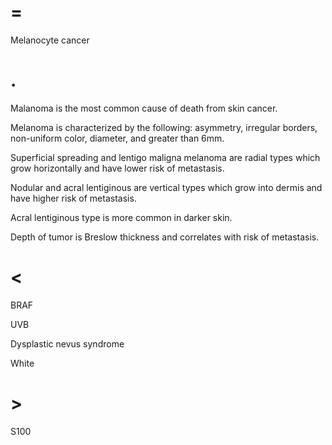 # =

Melanocyte cancer

# .

Malanoma is the most common cause of death from skin cancer.

Melanoma is characterized by the following: asymmetry, irregular borders, non-uniform color, diameter, and greater than 6mm.

Superficial spreading and lentigo maligna melanoma are radial types which grow horizontally and have lower risk of metastasis.

Nodular and acral lentiginous are vertical types which grow into dermis and have higher risk of metastasis.

Acral lentiginous type is more common in darker skin.

Depth of tumor is Breslow thickness and correlates with risk of metastasis.

# <

BRAF

UVB

Dysplastic nevus syndrome

White

# >

S100
